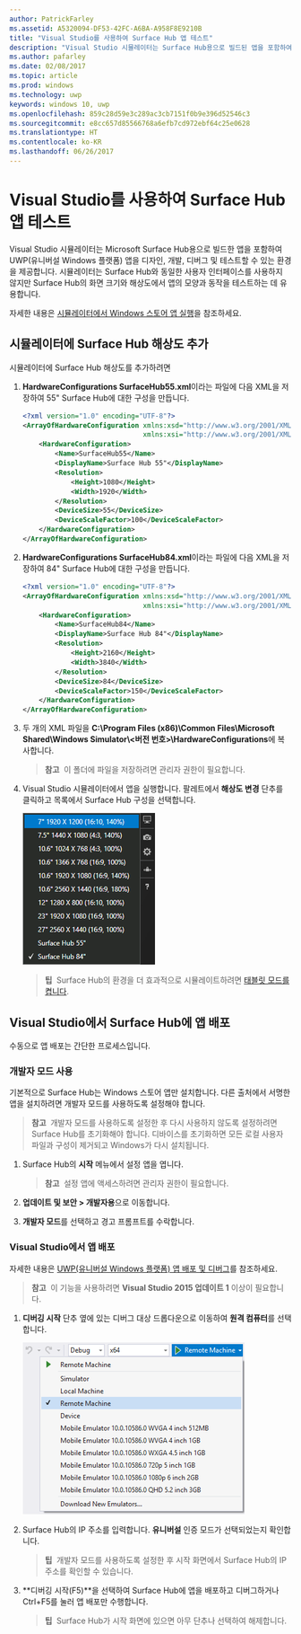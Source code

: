 ```yaml
---
author: PatrickFarley
ms.assetid: A5320094-DF53-42FC-A6BA-A958F8E9210B
title: "Visual Studio를 사용하여 Surface Hub 앱 테스트"
description: "Visual Studio 시뮬레이터는 Surface Hub용으로 빌드된 앱을 포함하여 UWP 앱을 디자인, 개발, 디버그 및 테스트하는 환경을 제공합니다."
ms.author: pafarley
ms.date: 02/08/2017
ms.topic: article
ms.prod: windows
ms.technology: uwp
keywords: windows 10, uwp
ms.openlocfilehash: 859c28d59e3c289ac3cb7151f0b9e396d52546c3
ms.sourcegitcommit: e8cc657d85566768a6efb7cd972ebf64c25e0628
ms.translationtype: HT
ms.contentlocale: ko-KR
ms.lasthandoff: 06/26/2017
---
```

# <a name="test-surface-hub-apps-using-visual-studio"></a>Visual Studio를 사용하여 Surface Hub 앱 테스트
Visual Studio 시뮬레이터는 Microsoft Surface Hub용으로 빌드한 앱을 포함하여 UWP(유니버설 Windows 플랫폼) 앱을 디자인, 개발, 디버그 및 테스트할 수 있는 환경을 제공합니다. 시뮬레이터는 Surface Hub와 동일한 사용자 인터페이스를 사용하지 않지만 Surface Hub의 화면 크기와 해상도에서 앱의 모양과 동작을 테스트하는 데 유용합니다.

자세한 내용은 [시뮬레이터에서 Windows 스토어 앱 실행](https://msdn.microsoft.com/library/hh441475.aspx)을 참조하세요.

## <a name="add-surface-hub-resolutions-to-the-simulator"></a>시뮬레이터에 Surface Hub 해상도 추가
시뮬레이터에 Surface Hub 해상도를 추가하려면

1. **HardwareConfigurations SurfaceHub55.xml**이라는 파일에 다음 XML을 저장하여 55" Surface Hub에 대한 구성을 만듭니다.  

    ```xml
    <?xml version="1.0" encoding="UTF-8"?>
    <ArrayOfHardwareConfiguration xmlns:xsd="http://www.w3.org/2001/XMLSchema"
                                  xmlns:xsi="http://www.w3.org/2001/XMLSchema-instance">
        <HardwareConfiguration>
            <Name>SurfaceHub55</Name>
            <DisplayName>Surface Hub 55"</DisplayName>
            <Resolution>
                <Height>1080</Height>
                <Width>1920</Width>
            </Resolution>
            <DeviceSize>55</DeviceSize>
            <DeviceScaleFactor>100</DeviceScaleFactor>
        </HardwareConfiguration>
    </ArrayOfHardwareConfiguration>
    ```

2. **HardwareConfigurations SurfaceHub84.xml**이라는 파일에 다음 XML을 저장하여 84" Surface Hub에 대한 구성을 만듭니다.

    ```xml
    <?xml version="1.0" encoding="UTF-8"?>
    <ArrayOfHardwareConfiguration xmlns:xsd="http://www.w3.org/2001/XMLSchema"
                                  xmlns:xsi="http://www.w3.org/2001/XMLSchema-instance">
        <HardwareConfiguration>
            <Name>SurfaceHub84</Name>
            <DisplayName>Surface Hub 84"</DisplayName>
            <Resolution>
                <Height>2160</Height>
                <Width>3840</Width>
            </Resolution>
            <DeviceSize>84</DeviceSize>
            <DeviceScaleFactor>150</DeviceScaleFactor>
        </HardwareConfiguration>
    </ArrayOfHardwareConfiguration>
    ```

3. 두 개의 XML 파일을 **C:\Program Files (x86)\Common Files\Microsoft Shared\Windows Simulator\\&lt;버전 번호&gt;\HardwareConfigurations**에 복사합니다.

   > **참고**&nbsp;&nbsp;이 폴더에 파일을 저장하려면 관리자 권한이 필요합니다.

4. Visual Studio 시뮬레이터에서 앱을 실행합니다. 팔레트에서 **해상도 변경** 단추를 클릭하고 목록에서 Surface Hub 구성을 선택합니다.

    ![Visual Studio 시뮬레이터 해상도](images/vs-simulator-resolutions.png)

   > **팁**&nbsp;&nbsp;Surface Hub의 환경을 더 효과적으로 시뮬레이트하려면 [태블릿 모드를 켭니다](http://windows.microsoft.com/windows-10/getstarted-like-a-tablet).

## <a name="deploy-apps-to-a-surface-hub-from-visual-studio"></a>Visual Studio에서 Surface Hub에 앱 배포
수동으로 앱 배포는 간단한 프로세스입니다.

### <a name="enable-developer-mode"></a>개발자 모드 사용
기본적으로 Surface Hub는 Windows 스토어 앱만 설치합니다. 다른 출처에서 서명한 앱을 설치하려면 개발자 모드를 사용하도록 설정해야 합니다.

> **참고**&nbsp;&nbsp;개발자 모드를 사용하도록 설정한 후 다시 사용하지 않도록 설정하려면 Surface Hub를 초기화해야 합니다. 디바이스를 초기화하면 모든 로컬 사용자 파일과 구성이 제거되고 Windows가 다시 설치됩니다.

1. Surface Hub의 **시작** 메뉴에서 설정 앱을 엽니다.

   >  **참고**&nbsp;&nbsp;설정 앱에 액세스하려면 관리자 권한이 필요합니다.

2. **업데이트 및 보안 &gt; 개발자용**으로 이동합니다.

3. **개발자 모드**를 선택하고 경고 프롬프트를 수락합니다.

### <a name="deploy-your-app-from-visual-studio"></a>Visual Studio에서 앱 배포
자세한 내용은 [UWP(유니버설 Windows 플랫폼) 앱 배포 및 디버그](https://msdn.microsoft.com/windows/uwp/debug-test-perf/deploying-and-debugging-uwp-apps)를 참조하세요.

   > **참고**&nbsp;&nbsp;이 기능을 사용하려면 **Visual Studio 2015 업데이트 1** 이상이 필요합니다.

1. **디버깅 시작** 단추 옆에 있는 디버그 대상 드롭다운으로 이동하여 **원격 컴퓨터**를 선택합니다.

    <!--lcap: in your screenshot, you have local machine selected-->

   ![Visual Studio 디버그 대상 드롭다운](images/vs-debug-target.png)

2. Surface Hub의 IP 주소를 입력합니다. **유니버설** 인증 모드가 선택되었는지 확인합니다.

   > **팁**&nbsp;&nbsp;개발자 모드를 사용하도록 설정한 후 시작 화면에서 Surface Hub의 IP 주소를 확인할 수 있습니다.

3. **디버깅 시작(F5)**을 선택하여 Surface Hub에 앱을 배포하고 디버그하거나 Ctrl+F5를 눌러 앱 배포만 수행합니다.

   > **팁**&nbsp;&nbsp;Surface Hub가 시작 화면에 있으면 아무 단추나 선택하여 해제합니다.

